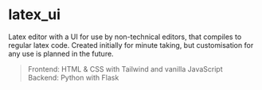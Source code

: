 # latex_ui
Latex editor with a UI for use by non-technical editors, that compiles to regular latex code. Created initially for minute taking, but customisation for any use is planned in the future.

> Frontend: HTML & CSS with Tailwind and vanilla JavaScript <br>
> Backend: Python with Flask
